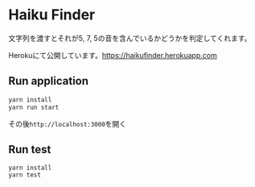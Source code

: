 # Haiku Finder

文字列を渡すとそれが5, 7, 5の音を含んでいるかどうかを判定してくれます。

Herokuにて公開しています。https://haikufinder.herokuapp.com

## Run application

```bash
yarn install
yarn run start
```

その後`http://localhost:3000`を開く

## Run test

```
yarn install
yarn test
```